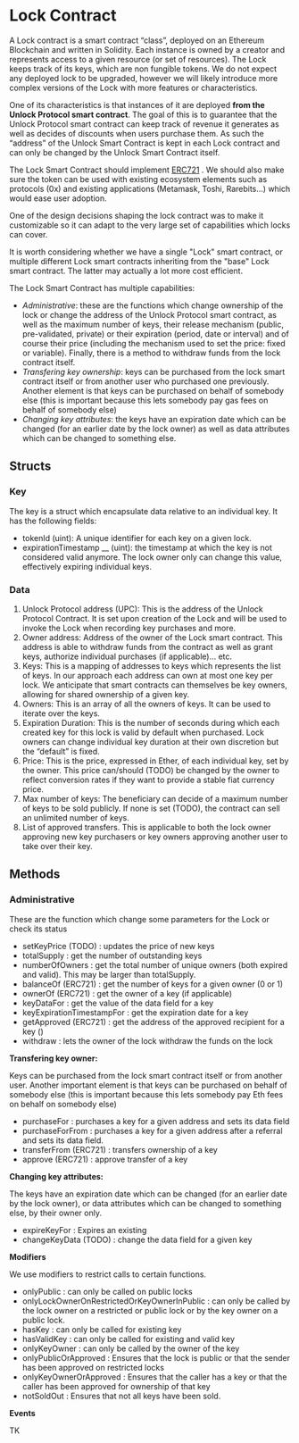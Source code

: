 # Lock Contract

A Lock contract is a smart contract “class”, deployed on an Ethereum Blockchain and written in Solidity. Each instance is owned by a creator and represents access to a given resource \(or set of resources\). The Lock keeps track of its keys, which are non fungible tokens. We do not expect any deployed lock to be upgraded, however we will likely introduce more complex versions of the Lock with more features or characteristics.

One of its characteristics is that instances of it are deployed **from the Unlock Protocol smart contract**. The goal of this is to guarantee that the Unlock Protocol smart contract can keep track of revenue it generates as well as decides of discounts when users purchase them. As such the “address” of the Unlock Smart Contract is kept in each Lock contract and can only be changed by the Unlock Smart Contract itself.

The Lock Smart Contract should implement [ERC721](https://github.com/ethereum/eips/issues/721) . We should also make sure the token can be used with existing ecosystem elements such as protocols \(0x\) and existing applications \(Metamask, Toshi, Rarebits…\) which would ease user adoption.

One of the design decisions shaping the lock contract was to make it customizable so it can adapt to the very large set of capabilities which locks can cover.

It is worth considering whether we have a single "Lock" smart contract, or multiple different Lock smart contracts inheriting from the "base" Lock smart contract. The latter may actually a lot more cost efficient.

The Lock Smart Contract has multiple capabilities:

* _Administrative_: these are the functions which change ownership of the lock or change the address of the Unlock Protocol smart contract, as well as the maximum number of keys, their release mechanism \(public, pre-validated, private\) or their expiration \(period, date or interval\) and of course their price \(including the mechanism used to set the price: fixed or variable\). Finally, there is a method to withdraw funds from the lock contract itself.
* _Transfering key ownership_: keys can be purchased from the lock smart contract itself or from another user who purchased one previously. Another element is that keys can be purchased on behalf of somebody else \(this is important because this lets somebody pay gas fees on behalf of somebody else\)
* _Changing key attributes_: the keys have an expiration date which can be changed \(for an earlier date by the lock owner\) as well as data attributes which can be changed to something else.

## **Structs**

### **Key**

The key is a struct which encapsulate data relative to an individual key. It has the following fields:

* tokenId \(uint\): A unique identifier for each key on a given lock.
* expirationTimestamp __ \(uint\): the timestamp at which the key is not considered valid anymore. The lock owner only can change this value, effectively expiring individual keys.

### **Data**

1. Unlock Protocol address \(UPC\): This is the address of the Unlock Protocol Contract. It is set upon creation of the Lock and will be used to invoke the Lock when recording key purchases and more.
2. Owner address: Address of the owner of the Lock smart contract. This address is able to withdraw funds from the contract as well as grant keys, authorize individual purchases \(if applicable\)… etc.
3. Keys: This is a mapping of addresses to keys which represents the list of keys. In our approach each address can own at most one key per lock. We anticipate that smart contracts can themselves be key owners, allowing for shared ownership of a given key.
4. Owners: This is an array of all the owners of keys. It can be used to iterate over the keys.
5. Expiration Duration: This is the number of seconds during which each created key for this lock is valid by default when purchased. Lock owners can change individual key duration at their own discretion but the “default” is fixed.
6. Price: This is the price, expressed in Ether, of each individual key, set by the owner. This price can/should \(TODO\) be changed by the owner to reflect conversion rates if they want to provide a stable fiat currency price.
7. Max number of keys: The beneficiary can decide of a maximum number of keys to be sold publicly. If none is set \(TODO\), the contract can sell an unlimited number of keys.
8. List of approved transfers. This is applicable to both the lock owner approving new key purchasers or key owners approving another user to take over their key.

## **Methods**

### **Administrative**

These are the function which change some parameters for the Lock or check its status

* setKeyPrice \(TODO\) : updates the price of new keys
* totalSupply : get the number of outstanding keys
* numberOfOwners : get the total number of unique owners \(both expired and valid\). This may be larger than totalSupply.
* balanceOf \(ERC721\) : get the number of keys for a given owner \(0 or 1\)
* ownerOf \(ERC721\) : get the owner of a key \(if applicable\)
* keyDataFor : get the value of the data field for a key
* keyExpirationTimestampFor : get the expiration date for a key
* getApproved \(ERC721\) : get the address of the approved recipient for a key \(\)
* withdraw : lets the owner of the lock withdraw the funds on the lock

**Transfering key owner:**

Keys can be purchased from the lock smart contract itself or from another user. Another important element is that keys can be purchased on behalf of somebody else \(this is important because this lets somebody pay Eth fees on behalf on somebody else\)

* purchaseFor : purchases a key for a given address and sets its data field
* purchaseForFrom : purchases a key for a given address after a referral and sets its data field.
* transferFrom \(ERC721\) : transfers ownership of a key
* approve \(ERC721\) : approve transfer of a key

**Changing key attributes:**

The keys have an expiration date which can be changed \(for an earlier date by the lock owner\), or data attributes which can be changed to something else, by their owner only.

* expireKeyFor : Expires an existing
* changeKeyData \(TODO\) : change the data field for a given key

**Modifiers**

We use modifiers to restrict calls to certain functions.

* onlyPublic : can only be called on public locks
* onlyLockOwnerOnRestrictedOrKeyOwnerInPublic : can only be called by the lock owner on a restricted or public lock or by the key owner on a public lock.
* hasKey : can only be called for existing key
* hasValidKey : can only be called for existing and valid key
* onlyKeyOwner : can only be called by the owner of the key
* onlyPublicOrApproved : Ensures that the lock is public or that the sender has been approved on restricted locks
* onlyKeyOwnerOrApproved : Ensures that the caller has a key or that the caller has been approved for ownership of that key
* notSoldOut : Ensures that not all keys have been sold.

**Events**

TK

